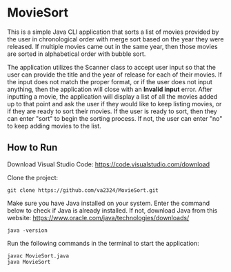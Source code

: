 # MovieSort
This is a simple Java CLI application that sorts a list of movies provided by the user in chronological order with merge sort based on the year they were released. If multiple movies came out in the same year, then those movies are sorted in alphabetical order with bubble sort.

The application utilizes the Scanner class to accept user input so that the user can provide the title and the year of release for each of their movies. If the input does not match the proper format, or if the user does not input anything, then the application will close with an **Invalid input** error. After inputting a movie, the application will display a list of all the movies added up to that point and ask the user if they would like to keep listing movies, or if they are ready to sort their movies. If the user is ready to sort, then they can enter "sort" to begin the sorting process. If not, the user can enter "no" to keep adding movies to the list.

## How to Run
Download Visual Studio Code: https://code.visualstudio.com/download

Clone the project:
```
git clone https://github.com/va2324/MovieSort.git
```

Make sure you have Java installed on your system. Enter the command below to check if Java is already installed. If not, download Java from this website: https://www.oracle.com/java/technologies/downloads/
```
java -version
```

Run the following commands in the terminal to start the application:
```
javac MovieSort.java
java MovieSort
```
